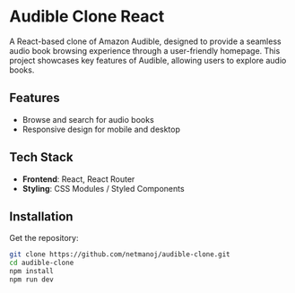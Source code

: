 # Audible Clone React

A React-based clone of Amazon Audible, designed to provide a seamless audio book browsing experience through a user-friendly homepage. This project showcases key features of Audible, allowing users to explore audio books.

## Features

- Browse and search for audio books
- Responsive design for mobile and desktop

## Tech Stack

- **Frontend**: React, React Router
- **Styling**: CSS Modules / Styled Components

## Installation

 Get the repository:
   ```bash
   git clone https://github.com/netmanoj/audible-clone.git
   cd audible-clone
   npm install
   npm run dev
